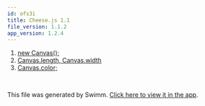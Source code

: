 ```yaml
---
id: ofs3i
title: Cheese.js 1.1
file_version: 1.1.2
app_version: 1.2.4
---
```


<!-- Steps - Do not remove this comment -->
1. [new Canvas();](new-canvas.3pjph.sw.md)
2. [Canvas.length, Canvas.width](canvaslength-canvaswidth.y5vpp.sw.md)
3. [Canvas.color;](canvascolor.xiqyw.sw.md)


<br/>

This file was generated by Swimm. [Click here to view it in the app](https://app.swimm.io/repos/Z2l0aHViJTNBJTNBQ2hlZXNlLmpzLTEuMSUzQSUzQUpNSDMxNw==/playlists/ofs3i).
